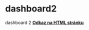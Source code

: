 # dashboard2
dashboard 2
[**Odkaz na HTML stránku**](https://github.com/RobertoBenzo/dashboard2/blob/main/index.html)
